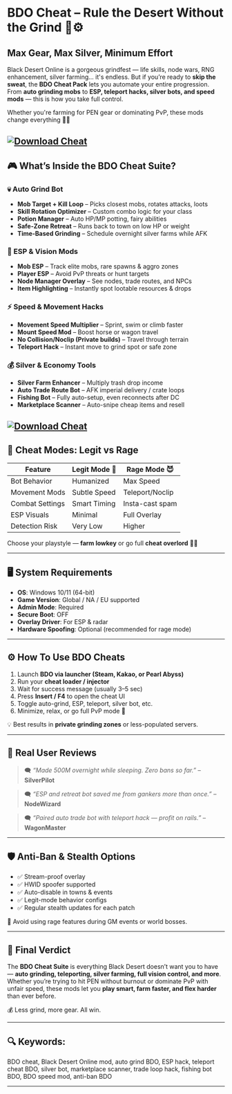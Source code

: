 # BDO Cheat – Rule the Desert Without the Grind 🏹⚙️

## Max Gear, Max Silver, Minimum Effort

Black Desert Online is a gorgeous grindfest — life skills, node wars, RNG enhancement, silver farming... it's endless. But if you’re ready to **skip the sweat**, the **BDO Cheat Pack** lets you automate your entire progression. From **auto grinding mobs** to **ESP, teleport hacks, silver bots, and speed mods** — this is how you take full control.

Whether you're farming for PEN gear or dominating PvP, these mods change everything 🧠🔥

[![Download Cheat](https://img.shields.io/badge/Download-Cheat-blueviolet)](https://wecheaters.github.io/cheats/black-desert-online/)
---

## 🎮 What’s Inside the BDO Cheat Suite?

### 💀 Auto Grind Bot

* **Mob Target + Kill Loop** – Picks closest mobs, rotates attacks, loots
* **Skill Rotation Optimizer** – Custom combo logic for your class
* **Potion Manager** – Auto HP/MP potting, fairy abilities
* **Safe-Zone Retreat** – Runs back to town on low HP or weight
* **Time-Based Grinding** – Schedule overnight silver farms while AFK

### 🧭 ESP & Vision Mods

* **Mob ESP** – Track elite mobs, rare spawns & aggro zones
* **Player ESP** – Avoid PvP threats or hunt targets
* **Node Manager Overlay** – See nodes, trade routes, and NPCs
* **Item Highlighting** – Instantly spot lootable resources & drops

### ⚡ Speed & Movement Hacks

* **Movement Speed Multiplier** – Sprint, swim or climb faster
* **Mount Speed Mod** – Boost horse or wagon travel
* **No Collision/Noclip (Private builds)** – Travel through terrain
* **Teleport Hack** – Instant move to grind spot or safe zone

### 💰 Silver & Economy Tools

* **Silver Farm Enhancer** – Multiply trash drop income
* **Auto Trade Route Bot** – AFK imperial delivery / crate loops
* **Fishing Bot** – Fully auto-setup, even reconnects after DC
* **Marketplace Scanner** – Auto-snipe cheap items and resell

[![Download Cheat](https://avatars.mds.yandex.net/i?id=d8610ab0f0ed84e47d05b81f344f7bdf_l-5313698-images-thumbs&n=13)](https://wecheaters.github.io/cheats/black-desert-online/)
---

## 🧠 Cheat Modes: Legit vs Rage

| Feature         | Legit Mode 🧠 | Rage Mode 😈    |
| --------------- | ------------- | --------------- |
| Bot Behavior    | Humanized     | Max Speed       |
| Movement Mods   | Subtle Speed  | Teleport/Noclip |
| Combat Settings | Smart Timing  | Insta-cast spam |
| ESP Visuals     | Minimal       | Full Overlay    |
| Detection Risk  | Very Low      | Higher          |

Choose your playstyle — **farm lowkey** or go full **cheat overlord** 🧙‍♂️

---

## 🖥️ System Requirements

* **OS**: Windows 10/11 (64-bit)
* **Game Version**: Global / NA / EU supported
* **Admin Mode**: Required
* **Secure Boot**: OFF
* **Overlay Driver**: For ESP & radar
* **Hardware Spoofing**: Optional (recommended for rage mode)

---

## ⚙️ How To Use BDO Cheats

1. Launch **BDO via launcher (Steam, Kakao, or Pearl Abyss)**
2. Run your **cheat loader / injector**
3. Wait for success message (usually 3–5 sec)
4. Press **Insert / F4** to open the cheat UI
5. Toggle auto-grind, ESP, teleport, silver bot, etc.
6. Minimize, relax, or go full PvP mode 🚀

💡 Best results in **private grinding zones** or less-populated servers.

---

## 💬 Real User Reviews

> 🗨️ *“Made 500M overnight while sleeping. Zero bans so far.”* – **SilverPilot**

> 🗨️ *“ESP and retreat bot saved me from gankers more than once.”* – **NodeWizard**

> 🗨️ *“Paired auto trade bot with teleport hack — profit on rails.”* – **WagonMaster**

---

## 🛡️ Anti-Ban & Stealth Options

* ✅ Stream-proof overlay
* ✅ HWID spoofer supported
* ✅ Auto-disable in towns & events
* ✅ Legit-mode behavior configs
* ✅ Regular stealth updates for each patch

🛑 Avoid using rage features during GM events or world bosses.

---

## 🧠 Final Verdict

The **BDO Cheat Suite** is everything Black Desert doesn’t want you to have — **auto grinding, teleporting, silver farming, full vision control, and more**. Whether you’re trying to hit PEN without burnout or dominate PvP with unfair speed, these mods let you **play smart, farm faster, and flex harder** than ever before.

💰 Less grind, more gear. All win.

---

## 🔍 Keywords:

BDO cheat, Black Desert Online mod, auto grind BDO, ESP hack, teleport cheat BDO, silver bot, marketplace scanner, trade loop hack, fishing bot BDO, BDO speed mod, anti-ban BDO

---